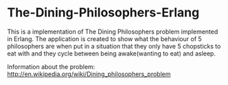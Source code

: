 # The-Dining-Philosophers-Erlang
This is a implementation of The Dining Philosophers problem implemented in Erlang.
The application is created to show what the behaviour of 5 philosophers are when put in a situation that they only have 5 chopsticks to eat
with and they cycle between being awake(wanting to eat) and asleep.

Information about the problem:  http://en.wikipedia.org/wiki/Dining_philosophers_problem
